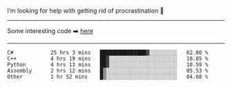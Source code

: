 I’m looking for help with getting rid of procrastination 🤔

-----

Some interesting code :arrow_right: [here](https://github.com/zhen8838/playground)

-----

<!--START_SECTION:waka-->

```text
C#            25 hrs 3 mins   ███████████████▓░░░░░░░░░   62.80 %
C++           4 hrs 19 mins   ██▓░░░░░░░░░░░░░░░░░░░░░░   10.85 %
Python        4 hrs 13 mins   ██▓░░░░░░░░░░░░░░░░░░░░░░   10.59 %
Assembly      2 hrs 12 mins   █▒░░░░░░░░░░░░░░░░░░░░░░░   05.53 %
Other         1 hr 52 mins    █▒░░░░░░░░░░░░░░░░░░░░░░░   04.68 %
```

<!--END_SECTION:waka-->

<!--
**zhen8838/zhen8838** is a ✨ _special_ ✨ repository because its `README.md` (this file) appears on your GitHub profile.

Here are some ideas to get you started:

- 🔭 I’m currently working on ...
- 🌱 I’m currently learning ...
- 👯 I’m looking to collaborate on ...
 ...
- 💬 Ask me about ...
- 📫 How to reach me: ...
- 😄 Pronouns: ...
- ⚡ Fun fact: ...
-->
